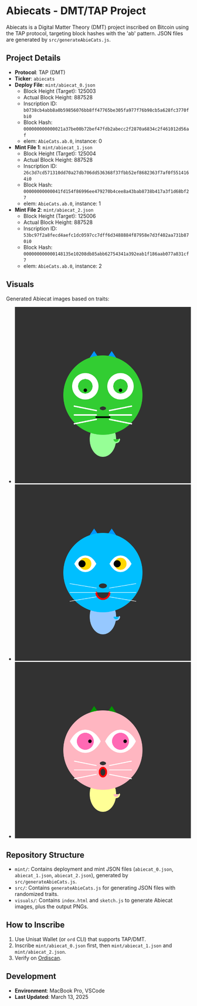 # Abiecats - DMT/TAP Project

Abiecats is a Digital Matter Theory (DMT) project inscribed on Bitcoin using the TAP protocol, targeting block hashes with the 'ab' pattern. JSON files are generated by `src/generateAbieCats.js`.

## Project Details
- **Protocol**: TAP (DMT)
- **Ticker**: `abiecats`
- **Deploy File**: `mint/abiecat_0.json`
  - Block Height (Target): 125003
  - Actual Block Height: 887528
  - Inscription ID: `b0738cb4abb8a0b59856076bb8ff47765be305fa977f76b98cb5a628fc3770fbi0`
  - Block Hash: `000000000000021a37be00b72bef47fdb2abecc2f2870a6834c2f461012d56af`
  - elem: `AbieCats.ab.0`, instance: 0
- **Mint File 1**: `mint/abiecat_1.json`
  - Block Height (Target): 125004
  - Actual Block Height: 887528
  - Inscription ID: `26c3d7cd571310dd70a27db706dd536368f37fbb52ef8682363f7af0f5514164i0`
  - Block Hash: `00000000000041fd154f86996ee479270b4cee8a43bab8738b417a3f1d68bf27`
  - elem: `AbieCats.ab.0`, instance: 1
- **Mint File 2**: `mint/abiecat_2.json`
  - Block Height (Target): 125006
  - Actual Block Height: 887528
  - Inscription ID: `53bc97f2a8fecd4aefc1dc0597cc7dff6d3488884f87958e7d3f402aa731b870i0`
  - Block Hash: `000000000000148135e10208db85abb62754341a392eab1f186aab077a831cf7`
  - elem: `AbieCats.ab.0`, instance: 2

## Visuals
Generated Abiecat images based on traits:
- ![Abiecat 0](visuals/abiecat_0.png)
- ![Abiecat 1](visuals/abiecat_1.png)
- ![Abiecat 2](visuals/abiecat_2.png)

## Repository Structure
- `mint/`: Contains deployment and mint JSON files (`abiecat_0.json`, `abiecat_1.json`, `abiecat_2.json`), generated by `src/generateAbieCats.js`.
- `src/`: Contains `generateAbieCats.js` for generating JSON files with randomized traits.
- `visuals/`: Contains `index.html` and `sketch.js` to generate Abiecat images, plus the output PNGs.

## How to Inscribe
1. Use Unisat Wallet (or `ord` CLI) that supports TAP/DMT.
2. Inscribe `mint/abiecat_0.json` first, then `mint/abiecat_1.json` and `mint/abiecat_2.json`.
3. Verify on [Ordiscan](https://ordiscan.com).

## Development
- **Environment**: MacBook Pro, VSCode
- **Last Updated**: March 13, 2025